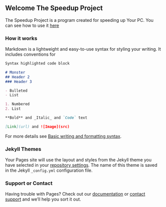 ## Welcome The Speedup Project

The Speedup Project is a program created for speeding up Your PC. You can see how to use it [here](https://www.youtube.com/watch?v=mpS8J1EsDR8)

### How it works

Markdown is a lightweight and easy-to-use syntax for styling your writing. It includes conventions for

```markdown
Syntax highlighted code block

# Monster
## Header 2
### Header 3

- Bulleted
- List

1. Numbered
2. List

**Bold** and _Italic_ and `Code` text

[Link](url) and ![Image](src)
```

For more details see [Basic writing and formatting syntax](https://docs.github.com/en/github/writing-on-github/getting-started-with-writing-and-formatting-on-github/basic-writing-and-formatting-syntax).

### Jekyll Themes

Your Pages site will use the layout and styles from the Jekyll theme you have selected in your [repository settings](https://github.com/SuperbScripts/SpeedUP-Project/settings/pages). The name of this theme is saved in the Jekyll `_config.yml` configuration file.

### Support or Contact

Having trouble with Pages? Check out our [documentation](https://docs.github.com/categories/github-pages-basics/) or [contact support](https://support.github.com/contact) and we’ll help you sort it out.
